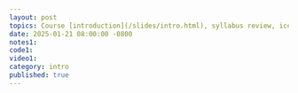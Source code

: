 ```yaml
---
layout: post
topics: Course [introduction](/slides/intro.html), syllabus review, icebreaker
date: 2025-01-21 08:00:00 -0800
notes1: 
code1: 
video1: 
category: intro
published: true
---
```

